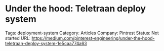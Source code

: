 # Under the hood: Teletraan deploy system

Tags: deployment-system
Category: Articles
Company: Pintrest
Status: Not started
URL: https://medium.com/pinterest-engineering/under-the-hood-teletraan-deploy-system-1e5caa774a63